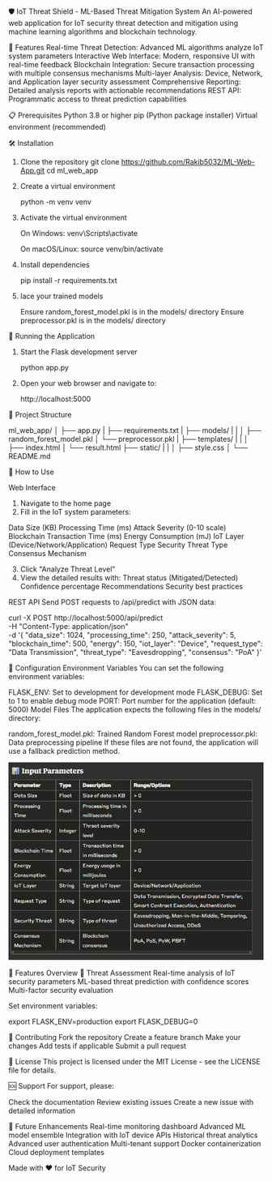 🛡️ IoT Threat Shield - ML-Based Threat Mitigation System
An AI-powered web application for IoT security threat detection and mitigation using machine learning algorithms and blockchain technology.

🚀 Features
Real-time Threat Detection: Advanced ML algorithms analyze IoT system parameters
Interactive Web Interface: Modern, responsive UI with real-time feedback
Blockchain Integration: Secure transaction processing with multiple consensus mechanisms
Multi-layer Analysis: Device, Network, and Application layer security assessment
Comprehensive Reporting: Detailed analysis reports with actionable recommendations
REST API: Programmatic access to threat prediction capabilities

📋 Prerequisites
Python 3.8 or higher
pip (Python package installer)
Virtual environment (recommended)

🛠️ Installation
1. Clone the repository
    git clone <https://github.com/Rakib5032/ML-Web-App.git>
    cd ml_web_app

2. Create a virtual environment

    python -m venv venv

3. Activate the virtual environment
    
    On Windows:
    venv\Scripts\activate

    On macOS/Linux:
    source venv/bin/activate

4. Install dependencies
    
    pip install -r requirements.txt

5. lace your trained models
    
    Ensure random_forest_model.pkl is in the models/ directory
    Ensure preprocessor.pkl is in the models/ directory

🚀 Running the Application
1. Start the Flask development server
    
    python app.py

2. Open your web browser and navigate to:
    
    http://localhost:5000


📁 Project Structure

ml_web_app/
│
├── app.py
|
├── requirements.txt
|
├── models/
|   |
│   ├── random_forest_model.pkl
│   └── preprocessor.pkl
|
├── templates/
|   |
│   ├── index.html
│   └── result.html
├── static/
|   |
│   ├── style.css 
│
└── README.md

🎯 How to Use

Web Interface

1. Navigate to the home page
2. Fill in the IoT system parameters:

Data Size (KB)
    Processing Time (ms)
    Attack Severity (0-10 scale)
    Blockchain Transaction Time (ms)
    Energy Consumption (mJ)
    IoT Layer (Device/Network/Application)
    Request Type
    Security Threat Type
    Consensus Mechanism

3. Click "Analyze Threat Level"
4. View the detailed results with:
    Threat status (Mitigated/Detected)
    Confidence percentage
    Recommendations
    Security best practices

REST API
Send POST requests to /api/predict with JSON data:

curl -X POST http://localhost:5000/api/predict \
  -H "Content-Type: application/json" \
  -d '{
    "data_size": 1024,
    "processing_time": 250,
    "attack_severity": 5,
    "blockchain_time": 500,
    "energy": 150,
    "iot_layer": "Device",
    "request_type": "Data Transmission",
    "threat_type": "Eavesdropping",
    "consensus": "PoA"
  }'


🔧 Configuration
Environment Variables
You can set the following environment variables:

FLASK_ENV: Set to development for development mode
FLASK_DEBUG: Set to 1 to enable debug mode
PORT: Port number for the application (default: 5000)
Model Files
The application expects the following files in the models/ directory:

random_forest_model.pkl: Trained Random Forest model
preprocessor.pkl: Data preprocessing pipeline
If these files are not found, the application will use a fallback prediction method.

![alt text](image-2.png)

🎨 Features Overview
🎯 Threat Assessment
    Real-time analysis of IoT security parameters
    ML-based threat prediction with confidence scores
    Multi-factor security evaluation



Set environment variables:

export FLASK_ENV=production
export FLASK_DEBUG=0


🤝 Contributing
Fork the repository
Create a feature branch
Make your changes
Add tests if applicable
Submit a pull request

📄 License
This project is licensed under the MIT License - see the LICENSE file for details.

🆘 Support
For support, please:

Check the documentation
Review existing issues
Create a new issue with detailed information

🔮 Future Enhancements
    Real-time monitoring dashboard
    Advanced ML model ensemble
    Integration with IoT device APIs
    Historical threat analytics
    Advanced user authentication
    Multi-tenant support
    Docker containerization
    Cloud deployment templates
 

Made with ❤️ for IoT Security

